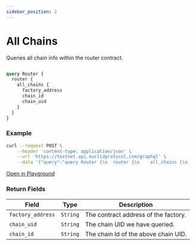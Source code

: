 ```yaml
---
sidebar_position: 2
---
```


# All Chains
Queries all chain info within the router contract.

```graphql

query Router {
  router {
    all_chains {
      factory_address
      chain_id
      chain_uid
    }
  }
}
```
### Example

```bash
curl --request POST \
    --header 'content-type: application/json' \
    --url 'https://testnet.api.euclidprotocol.com/graphql' \
    --data '{"query":"query Router {\n  router {\n    all_chains {\n      factory_address\n      chain_id\n      chain_uid\n    }\n  }\n}"}'

```

[Open in Playground](https://testnet.api.euclidprotocol.com/?explorerURLState=N4IgJg9gxgrgtgUwHYBcQC4QEcYIE4CeABAEoQwr5HAA6SRRe5le1dDDAhgDbcD6UABacAlkgDObehwYAzTlBQRCfTmDB4E48exlEhopHxFhdMg2L4wTZogF9dDpHZAAaEADdOeEZwBG3FoYICB2QA)

### Return Fields

| **Field**                  | **Type**   | **Description**                                             |
|------------------------|--------|---------------------------------------------------------|
| `factory_address`               | `String` | The contract address of the factory.                    |
| `chain_uid`              | `String` | The chain UID we have queried.                          |
| `chain_id`               | `String` | The chain Id of the above chain UID.                    |